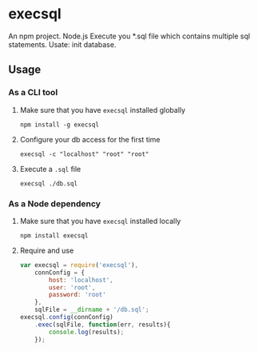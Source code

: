 execsql
=======

An npm project. Node.js
Execute you *.sql file which contains multiple sql statements. Usate: init database.

## Usage

### As a CLI tool

1. Make sure that you have `execsql` installed globally
	```shell
	npm install -g execsql
	```

2. Configure your db access for the first time
	```shell
	execsql -c "localhost" "root" "root"
	```

3. Execute a `.sql` file
	```shell
	execsql ./db.sql
	```

### As a Node dependency

1. Make sure that you have `execsql` installed locally
	```shell
	npm install execsql
	```

2. Require and use
	```js
	var execsql = require('execsql'),
		connConfig = {
			host: 'localhost',
			user: 'root',
			password: 'root'
		},
		sqlFile = __dirname + '/db.sql';
	execsql.config(connConfig)
		.exec(sqlFile, function(err, results){
			console.log(results);
		});
	```
